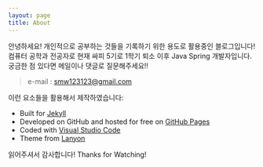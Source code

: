 ```yaml
---
layout: page
title: About
---
```


<p class="message">
  안녕하세요! 개인적으로 공부하는 것들을 기록하기 위한 용도로 활용중인 블로그입니다!
  컴퓨터 공학과 전공자로 현재 싸피 5기로 1학기 퇴소 이후 Java Spring 개발자입니다.
  궁금한 점 있다면 메일이나 댓글로 질문해주세요!!
</p>

> e-mail : smw123123@gmail.com

이런 요소들을 활용해서 제작하였습니다:

- Built for [Jekyll](https://jekyllrb.com)
- Developed on GitHub and hosted for free on [GitHub Pages](https://pages.github.com)
- Coded with [Visual Studio Code](https://code.visualstudio.com/)
- Theme from [Lanyon](http://lanyon.getpoole.com)

읽어주셔서 감사합니다!
Thanks for Watching!
